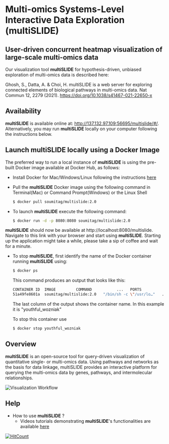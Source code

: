 # Multi-omics Systems-Level Interactive Data Exploration (multiSLIDE)  
## User-driven concurrent heatmap visualization of large-scale multi-omics data

Our visualization tool **multiSLIDE** for hypothesis-driven, unbiased exploration of multi-omics data is described here: 

Ghosh, S., Datta, A. & Choi, H. multiSLIDE is a web server for exploring connected elements of biological pathways in multi-omics data. Nat Commun 12, 2279 (2021). https://doi.org/10.1038/s41467-021-22650-x

## Availability

**multiSLIDE** is available online at: http://137.132.97.109:56695/multislide/#/. Alternatively, you may run **multiSLIDE** locally on your computer following the instructions below.

## Launch multiSLIDE locally using a Docker Image  

The preferred way to run a local instance of **multiSLIDE** is using the pre-built Docker image available at Docker Hub, as follows:

*	Install Docker for Mac/Windows/Linux following the instructions [here](https://docs.docker.com/get-docker/)
*	Pull the **multiSLIDE** Docker image using the following command in Terminal(Mac) or Command Prompt(Windows) or the Linux Shell

	```bash
	$ docker pull soumitag/multislide:2.0
	```
*	To launch **multiSLIDE** execute the following command:

	```bash
	$ docker run -d -p 8080:8080 soumitag/multislide:2.0
	```

**multiSLIDE** should now be available at http://localhost:8080/multislide. Navigate to this link with your browser and start using **multiSLIDE**. Starting up the application might take a while, please take a sip of coffee and wait for a minute.<!--If you want to run **multiSLIDE** on a different port, say 9191 instead of 8080, use:-->

	
<!--**multiSLIDE** should now be available at http://localhost:9191/multislide --> 

*	To stop **multiSLIDE**, first identify the name of the Docker container running **multiSLIDE** using:

	```bash
	$ docker ps
	```
	This command produces an output that looks like this:
	```bash
	CONTAINER ID  IMAGE			COMMAND 		  ...   PORTS 			NAMES
	51a49fe8601a  soumitag/multislide:2.0   "/bin/sh -c \"/usr/lo…"   ...   0.0.0.0:8080->8080/tcp  youthful_wozniak
	```

	The last column of the output shows the container name. In this example it is "youthful_wozniak"

	To stop this container use
	```bash
	$ docker stop youthful_wozniak
	```

## Overview

**multiSLIDE** is an open-source tool for query-driven visualization of quantitative single- or multi-omics data. Using pathways and networks as the basis for data linkage, multiSLIDE provides an interactive platform for querying the multi-omics data by genes, pathways, and intermolecular relationships.  



![Visualization Workflow](multiSLIDE_Visualization_Workflow.png)



## Help

* How to use **multiSLIDE** ?
	* Videos tutorials demonstrating **multiSLIDE**'s functionalities are available [here](https://www.youtube.com/watch?v=AurU37gGxUI&list=PLh0_FmePh5yGFUpJZ9oYycdz8mgpxRdu1&index=1)


[![HitCount](http://hits.dwyl.io/soumitag/multiSLIDE.svg)](http://hits.dwyl.io/soumitag/multiSLIDE)
